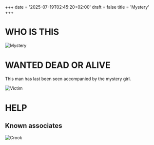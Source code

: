 +++
date = '2025-07-19T02:45:20+02:00'
draft = false
title = 'Mystery'
+++

# WHO IS THIS
![Mystery](/mystery.jpeg)
# WANTED DEAD OR ALIVE

This man has last been seen accompanied by the mystery girl.

![Victim](/kidnapping.jpeg)

# HELP

## Known associates

![Crook](/dog.jpeg)
